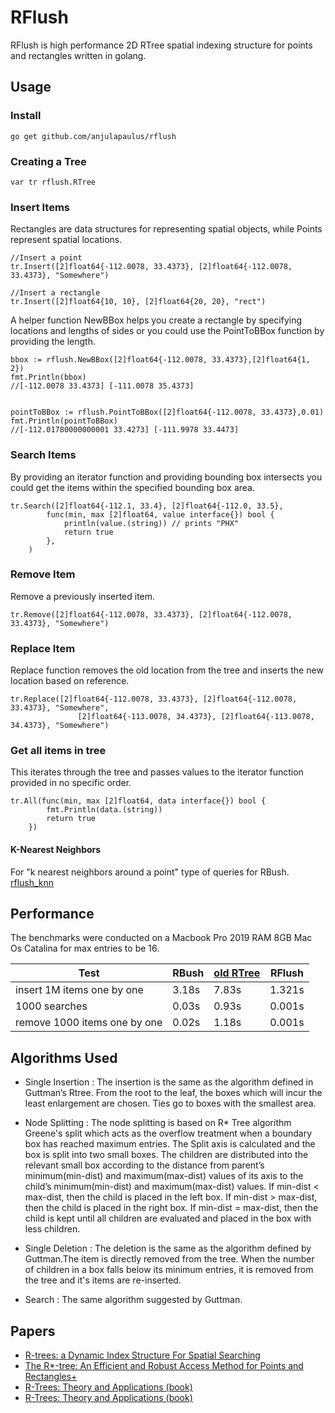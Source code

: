 RFlush
======

RFlush is high performance 2D RTree spatial indexing structure for points and rectangles written in golang.

## Usage

### Install
````
go get github.com/anjulapaulus/rflush
````

### Creating a Tree
````
var tr rflush.RTree
````

### Insert Items

Rectangles are data structures for representing spatial objects, while Points represent spatial locations.
````
//Insert a point
tr.Insert([2]float64{-112.0078, 33.4373}, [2]float64{-112.0078, 33.4373}, "Somewhere")

//Insert a rectangle
tr.Insert([2]float64{10, 10}, [2]float64{20, 20}, "rect")

````
A helper function NewBBox helps you create a rectangle by specifying locations and lengths of sides or you could use the PointToBBox function by providing the length.

````
bbox := rflush.NewBBox([2]float64{-112.0078, 33.4373},[2]float64{1, 2})
fmt.Println(bbox)
//[-112.0078 33.4373] [-111.0078 35.4373]
	

pointToBBox := rflush.PointToBBox([2]float64{-112.0078, 33.4373},0.01)
fmt.Println(pointToBBox)
//[-112.01780000000001 33.4273] [-111.9978 33.4473]

````
### Search Items

By providing an iterator function and providing bounding box intersects you could get the items within the specified bounding box area.
````
tr.Search([2]float64{-112.1, 33.4}, [2]float64{-112.0, 33.5},
		func(min, max [2]float64, value interface{}) bool {
			println(value.(string)) // prints "PHX"
			return true
		},
	)
````

### Remove Item

Remove a previously inserted item.


````
tr.Remove([2]float64{-112.0078, 33.4373}, [2]float64{-112.0078, 33.4373}, "Somewhere")
````

### Replace Item

Replace function removes the old location from the tree and inserts the new location based on reference.

````
tr.Replace([2]float64{-112.0078, 33.4373}, [2]float64{-112.0078, 33.4373}, "Somewhere",
		       [2]float64{-113.0078, 34.4373}, [2]float64{-113.0078, 34.4373}, "Somewhere")
````

### Get all items in tree

This iterates through the tree and passes values to the iterator function provided in no specific order.

````
tr.All(func(min, max [2]float64, data interface{}) bool {
		fmt.Println(data.(string))
		return true
	})
````


#### K-Nearest Neighbors
For "k nearest neighbors around a point" type of queries for RBush. [rflush_knn](github.com/anjulapaulus/rflush_knn)


## Performance

The benchmarks were conducted on a Macbook Pro 2019 RAM 8GB Mac Os Catalina for max entries to be 16.

Test                         | RBush  | [old RTree](https://github.com/imbcmdth/RTree) | RFlush
---------------------------- | ------ | ------ | -------
insert 1M items one by one   | 3.18s  | 7.83s  | 1.321s
1000 searches                | 0.03s  | 0.93s  | 0.001s
remove 1000 items one by one | 0.02s  | 1.18s  | 0.001s


## Algorithms Used
* Single Insertion : The insertion is the same as the algorithm defined in Guttman’s Rtree. From the root to the leaf, the boxes which will incur the least enlargement are chosen. Ties go to boxes with the smallest area.

* Node Splitting : The node splitting is based on R* Tree algorithm Greene's split which acts as the overflow treatment when a boundary box has reached maximum entries. The Split axis is calculated and the box is split into two small boxes. The children are distributed into the relevant small box according to the distance from parent’s minimum(min-dist) and maximum(max-dist) values of its axis to the child’s minimum(min-dist) and maximum(max-dist) values.
If min-dist < max-dist, then the child is placed in the left box.
If min-dist > max-dist, then the child is placed in the right box.
If min-dist = max-dist, then the child is kept until all children are evaluated and placed in the box with less children.

* Single Deletion : The deletion is the same as the algorithm defined by Guttman.The item is directly removed from the tree. When the number of children in a box falls below its minimum entries, it is removed from the tree and it's items are re-inserted.

* Search : The same algorithm suggested by Guttman.


## Papers
* [R-trees: a Dynamic Index Structure For Spatial Searching](http://www-db.deis.unibo.it/courses/SI-LS/papers/Gut84.pdf)
* [The R*-tree: An Efficient and Robust Access Method for Points and Rectangles+](http://dbs.mathematik.uni-marburg.de/publications/myPapers/1990/BKSS90.pdf)
* [R-Trees: Theory and Applications (book)](http://www.apress.com/9781852339777)
* [R-Trees: Theory and Applications (book)](http://www.apress.com/9781852339777)
